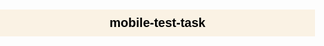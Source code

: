 # mobile-test-task
<!DOCTYPE html>
<html>
	<head>
		<meta charset="utf.8">
		<title> </title>
		<link rel="stylesheet" href="main.css">
		<script></script>
		<style>
			body 
			{
				margin:0;
				padding:0;
				font-family:Arial,Tahoma
			}
			h1
			{
				background:#faf2e4;;
				color:#000;
				font-size:20px;
				text-align:center;
				padding:10px 0
			}
			.navigation
			{
				background:#DDD;
				color:#676767;
				text-align : center ;
				
			}
			
			ul 
			{
				list-style: none ;
				padding :0 ;
				margin:0;
			}
			
			ul li {  padding :10 px 0 ;}
			
			.content 
			{
				text-align : center;
				padding : 20px 0;
			}
		</style>
	</head>
	
	<body>
		
		<h1>	Recipes </h1>
		
		<div class ="navigation">
			<a href = "http://api2.bigoven.com/web/documentation/recipes" target="_blank"> See recipes </a> <br> <br>
			<a href="http://api2.bigoven.com/web/documentation/recipes"><input type ="button" name ="button1" value ="see recipes" ></a>
		</div>
		<div class="content">
			 <ul>
				<li>title </li>
				<li>category</li>
				<li>rating</li>				
			</ul>
		    <img src ="https://www.google.com.eg/search?q=national+technology&source=lnms&tbm=isch&sa=X&ved=0ahUKEwjowsCH_8TUAhUJtxQKHSyqClMQ_AUICigB&biw=1366&bih=662#imgrc=bZHY5A9PoDwbBM:"  alt ="national technology" >
		</div>
		
	</body>

</html>
